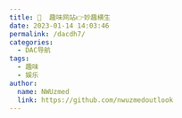 ```yaml
---
title: 🤡  趣味网站👉妙趣横生
date: 2023-01-14 14:03:46
permalink: /dacdh7/
categories: 
  - DAC导航
tags: 
  - 趣味
  - 娱乐
author: 
  name: NWUzmed
  link: https://github.com/nwuzmedoutlook
---
```


<ClientOnly>
  <Card :cardData="cardData0" :cardListSize=4 carTitlColor="#000" carHoverColor="#000" />
</ClientOnly>

<script>
export default {
  data() {
    return {
      cardData0: [
{id: "0", cardSrc: "https://youquhome.com/", cardImgSrc: "https://api.xinac.net/icon/?url=https://youquhome.com/", cardName: "有趣网址之家", cardContent: "收藏全球最有趣的网站",},
{cardSrc: "https://fuun.fun/", cardImgSrc: "https://api.xinac.net/icon/?url=https://fuun.fun/", cardName: "FUUN.FUN", cardContent: "奇趣网站收藏家",},
{cardSrc: "https://shadiao.app/", cardImgSrc: "https://api.xinac.net/icon/?url=https://shadiao.app/", cardName: "沙雕APP", cardContent: "沙雕导航",},
{cardSrc: "https://www.fabiaoqing.com/", cardImgSrc: "https://api.xinac.net/icon/?url=https://www.fabiaoqing.com/", cardName: "发表情", cardContent: "最大的表情包下载及制作网站",},
{cardSrc: "https://www.diydoutu.com/", cardImgSrc: "https://api.xinac.net/icon/?url=https://www.diydoutu.com/", cardName: "DIY斗图表情", cardContent: "gif在线制作_梗图制作_斗图表情包在线制作_装逼恶搞表情制作_表情斗图_表情君_表情仓库",},
{cardSrc: "http://weshineapp.com/", cardImgSrc: "https://api.xinac.net/icon/?url=http://weshineapp.com/", cardName: "闪萌", cardContent: "全球最大的中文GIF搜索引擎 - gif搜索_动图搜索_gif_动图_表情_斗图",},
{cardSrc: "https://flipanim.com/", cardImgSrc: "https://api.xinac.net/icon/?url=https://flipanim.com/", cardName: "FlipAnim", cardContent: "create flipbook animations online!",},
{cardSrc: "http://www.xnet.se/fd/", cardImgSrc: "https://api.xinac.net/icon/?url=http://www.xnet.se/fd/", cardName: "Hype Magazine", cardContent: "File Destructor 2.0",},
{cardSrc: "https://www.foldnfly.com/", cardImgSrc: "https://api.xinac.net/icon/?url=https://www.foldnfly.com/", cardName: "Fold 'N Fly", cardContent: "Paper Airplane Folding Instructions",},
{cardSrc: "http://www.zefrank.com/", cardImgSrc: "https://api.xinac.net/icon/?url=http://www.zefrank.com/", cardName: "ze's page", cardContent: "MANY HAVE COME，BUT I LIKE YOU THE BEST!",},
{cardSrc: "http://aiism.com/art_filter/index.html", cardImgSrc: "https://api.xinac.net/icon/?url=http://aiism.com/art_filter/index.html", cardName: "Aiism", cardContent: "人工智能艺术处理",},
{cardSrc: "https://m-journal.org/", cardImgSrc: "https://api.xinac.net/icon/?url=https://m-journal.org/", cardName: "M-Journal", cardContent: "将Wikipedia页面变成引文极多的学术论文",},
{cardSrc: "https://drrr.com/", cardImgSrc: "https://api.xinac.net/icon/?url=https://drrr.com/", cardName: "DOLLARS", cardContent: "在线聊天室",},
{cardSrc: "http://chat.vvvip.top/", cardImgSrc: "https://api.xinac.net/icon/?url=http://chat.vvvip.top/", cardName: "现实君", cardContent: "实时聊天室",},
{cardSrc: "https://ncase.me/", cardImgSrc: "https://api.xinac.net/icon/?url=https://ncase.me/", cardName: "It's Nicky Case!", cardContent: "THINGS YOU CAN PLAY",},
{cardSrc: "https://worlds-highest-website.com/", cardImgSrc: "https://api.xinac.net/icon/?url=https://worlds-highest-website.com/", cardName: "世界最高的网页", cardContent: "一个CSS实验",},
{cardSrc: "https://blueballfixed.ytmnd.com/", cardImgSrc: "https://api.xinac.net/icon/?url=https://blueballfixed.ytmnd.com/", cardName: "YTMND", cardContent: "Blue Ball Machine (fixed)",},
{cardSrc: "https://www.rainymood.com/", cardImgSrc: "https://api.xinac.net/icon/?url=https://www.rainymood.com/", cardName: "Rainy Mood", cardContent: "Rain Sounds • Sleep & Study",},
{cardSrc: "http://weavesilk.com/", cardImgSrc: "https://api.xinac.net/icon/?url=http://weavesilk.com/", cardName: "Silk", cardContent: "Interactive Generative Art",},
{cardSrc: "https://anvaka.github.io/city-roads/", cardImgSrc: "https://api.xinac.net/icon/?url=https://anvaka.github.io/city-roads/", cardName: "city roads", cardContent: "This website renders every single road within a city",},
{cardSrc: "https://geektyper.com/", cardImgSrc: "https://api.xinac.net/icon/?url=https://geektyper.com/", cardName: "GEEKTyper", cardContent: "Hacking Simulator",},
{cardSrc: "https://www.iplaysoft.com/hackertyper.html", cardImgSrc: "https://api.xinac.net/icon/?url=https://www.iplaysoft.com/hackertyper.html", cardName: "NEO Hacker Typer", cardContent: "不懂代码也能当黑客，9种模式任你选择",},
{cardSrc: "https://hackertyper.net/", cardImgSrc: "https://api.xinac.net/icon/?url=https://hackertyper.net/", cardName: "Hacker Typer", cardContent: "Created in 2011, Hacker Typer arose from a simple desire to look like the stereotypical hacker in movies and pop culture.",},
{cardSrc: "https://cybermap.kaspersky.com/", cardImgSrc: "https://api.xinac.net/icon/?url=https://cybermap.kaspersky.com/", cardName: "MAP | Kaspersky", cardContent: "Cyberthreat real-time map",},
{cardSrc: "https://hack.chat/", cardImgSrc: "https://api.xinac.net/icon/?url=https://hack.chat/", cardName: "hack.chat", cardContent: "a minimal, distraction-free chat application.",},
{cardSrc: "http://www.chromoscope.net/", cardImgSrc: "https://api.xinac.net/icon/?url=http://www.chromoscope.net/", cardName: "Chromoscope", cardContent: "赋予你从长至射电波，短到伽马射线的宽谱 可视能力，带你领略银河系和宇宙深处的风光。",},
{cardSrc: "https://cosmos.chinaso.com/music_arrangement.html?language=&amp;lid=8&amp;pid=38", cardImgSrc: "https://api.xinac.net/icon/?url=https://cosmos.chinaso.com/music_arrangement.html?language=&amp;lid=8&amp;pid=38", cardName: "太空搜索", cardContent: "太空交响乐",},
{cardSrc: "http://www.dnbwg.com/", cardImgSrc: "https://api.xinac.net/icon/?url=http://www.dnbwg.com/", cardName: "网页里的电脑博物馆", cardContent: "老古董计算机模拟器、经典游戏",},
{cardSrc: "https://www.cbaigui.com/", cardImgSrc: "https://api.xinac.net/icon/?url=https://www.cbaigui.com/", cardName: "知妖", cardContent: "中国妖怪百集",},
{cardSrc: "https://theuselessweb.com/", cardImgSrc: "https://api.xinac.net/icon/?url=https://theuselessweb.com/", cardName: "The Useless Web", cardContent: "TAKE ME TO ANOTHER USELESS WEBSITE",},
{cardSrc: "http://www.the-useless.website/", cardImgSrc: "https://api.xinac.net/icon/?url=http://www.the-useless.website/", cardName: "The Useless Websites", cardContent: "A list of useless websites",},
{cardSrc: "https://longdogechallenge.com/", cardImgSrc: "https://api.xinac.net/icon/?url=https://longdogechallenge.com/", cardName: "The Long Doge Challenge", cardContent: "Your doge is wow wow long You have collected 24 wows",},
{cardSrc: "http://www.nows.fun/", cardImgSrc: "https://api.xinac.net/icon/?url=http://www.nows.fun/", cardName: "毒鸡汤", cardContent: "壮士可要来一碗！",},
{cardSrc: "https://chp.shadiao.app/", cardImgSrc: "https://api.xinac.net/icon/?url=https://chp.shadiao.app/", cardName: "彩虹屁生成器", cardContent: "彩虹屁生成器",},
{cardSrc: "https://hectorsalamanca.com/", cardImgSrc: "https://api.xinac.net/icon/?url=https://hectorsalamanca.com/", cardName: "Ding Ding", cardContent: "一个铃铛",},
{cardSrc: "http://www.sanger.dk/", cardImgSrc: "https://api.xinac.net/icon/?url=http://www.sanger.dk/", cardName: "sanger", cardContent: "点开会有一只狗在舔你屏幕",},
{cardSrc: "https://isitchristmas.com/", cardImgSrc: "https://api.xinac.net/icon/?url=https://isitchristmas.com/", cardName: "Is it Christmas?", cardContent: "一年只有一天显示是",},
{cardSrc: "http://www.ouaismaisbon.ch/", cardImgSrc: "https://api.xinac.net/icon/?url=http://www.ouaismaisbon.ch/", cardName: "Ouais Mais Bon", cardContent: "把鼠标放到三个人脑袋上，会有不同的表情",},
{cardSrc: "http://www.clicktoremove.com/", cardImgSrc: "https://api.xinac.net/icon/?url=http://www.clicktoremove.com/", cardName: "Click to Remove Text", cardContent: "把鼠标放到字上，字会飞哦",},
{cardSrc: "http://www.leduchamp.com/", cardImgSrc: "https://api.xinac.net/icon/?url=http://www.leduchamp.com/", cardName: "collection of jan aman", cardContent: "会转的自行车",},
{cardSrc: "http://www.muchbetterthanthis.com/", cardImgSrc: "https://api.xinac.net/icon/?url=http://www.muchbetterthanthis.com/", cardName: "muchbetterthanthis", cardContent: "邪恶的同学会联想到邪恶的事",},
{cardSrc: "http://www.koalastothemax.com/", cardImgSrc: "https://api.xinac.net/icon/?url=http://www.koalastothemax.com/", cardName: "Koalas to the Max dot Com", cardContent: "卵细胞分裂，最后形成一对考拉母子",},
{cardSrc: "https://www.leekspin.com/", cardImgSrc: "https://api.xinac.net/icon/?url=https://www.leekspin.com/", cardName: "LEEKSPIN DOT COM", cardContent: "她就不停的甩葱",},
{cardSrc: "https://nullingthevoid.com/", cardImgSrc: "https://api.xinac.net/icon/?url=https://nullingthevoid.com/", cardName: "Nulling the Void", cardContent: "能点中的都会爆炸",},
{cardSrc: "http://www.fallingfalling.com/", cardImgSrc: "https://api.xinac.net/icon/?url=http://www.fallingfalling.com/", cardName: "fallingfalling", cardContent: "感觉你在跨栏",},
{cardSrc: "https://chrismckenzie.com/", cardImgSrc: "https://api.xinac.net/icon/?url=https://chrismckenzie.com/", cardName: "chrismckenzie", cardContent: "跟着你的鼠标转",},
{cardSrc: "http://www.staggeringbeauty.com/", cardImgSrc: "https://api.xinac.net/icon/?url=http://www.staggeringbeauty.com/", cardName: "Staggering Beauty", cardContent: "一个超具魔性的黑头",},
{cardSrc: "https://neal.fun/", cardImgSrc: "https://api.xinac.net/icon/?url=https://neal.fun/", cardName: "Neal.fun", cardContent: "Bringing back the weird web",},
{cardSrc: "https://wangyasai.github.io/designtools.html", cardImgSrc: "https://api.xinac.net/icon/?url=https://wangyasai.github.io/designtools.html", cardName: "Yasai的设计工具", cardContent: "用P5.js做的一些小工具",},
{cardSrc: "http://www.spielzeugz.de/lab/", cardImgSrc: "https://api.xinac.net/icon/?url=http://www.spielzeugz.de/lab/", cardName: "spielzeugz.de/lab", cardContent: "spielzeugz.de/lab",},
{cardSrc: "http://findingho.me/", cardImgSrc: "https://api.xinac.net/icon/?url=http://findingho.me/", cardName: "Finding Home", cardContent: "AN AUDIO VISUAL JOURNEY.",},
{cardSrc: "http://fff.cmiscm.com/#!/main", cardImgSrc: "https://api.xinac.net/icon/?url=http://fff.cmiscm.com/#!/main", cardName: "Form Follows Function", cardContent: "绚丽的 HTML5 互动体验网站",},
{cardSrc: "https://mp.weixin.qq.com/s?__biz=MzI0ODkxNTQ2Ng==&amp;mid=2247484165&amp;idx=4&amp;sn=1f00aeb98f821e9c476ce8e2bf47c1b4&amp;chksm=e9983060deefb97614e33189a1ce77150b6009bd5a2eacb89cad82b8e9e361c3cce029c01f95&amp;mpshare=1&amp;scene=23&amp;srcid=07018Cf8vSrD1zshMmw6YxMI&amp;sharer_sharetime=1625116397994&amp;sharer_shareid=4bd6ca1811ddbfed9a53195955832634#rd", cardImgSrc: "https://api.xinac.net/icon/?url=https://mp.weixin.qq.com/s?__biz=MzI0ODkxNTQ2Ng==&amp;mid=2247484165&amp;idx=4&amp;sn=1f00aeb98f821e9c476ce8e2bf47c1b4&amp;chksm=e9983060deefb97614e33189a1ce77150b6009bd5a2eacb89cad82b8e9e361c3cce029c01f95&amp;mpshare=1&amp;scene=23&amp;srcid=07018Cf8vSrD1zshMmw6YxMI&amp;sharer_sharetime=1625116397994&amp;sharer_shareid=4bd6ca1811ddbfed9a53195955832634#rd", cardName: "爱求图壁纸二维码", cardContent: "小哥哥小姐姐你们好啊",},
{cardSrc: "https://www.slapkirk.com/", cardImgSrc: "https://api.xinac.net/icon/?url=https://www.slapkirk.com/", cardName: "Slap Kirk", cardContent: "打脸",},
{cardSrc: "https://paveldogreat.github.io/WebGL-Fluid-Simulation/", cardImgSrc: "https://api.xinac.net/icon/?url=https://paveldogreat.github.io/WebGL-Fluid-Simulation/", cardName: "WebGL Fluid Simulation", cardContent: "流体模拟",},
{cardSrc: "https://fakeupdate.net/", cardImgSrc: "https://api.xinac.net/icon/?url=https://fakeupdate.net/", cardName: "FakeUpdate", cardContent: "Fake Windows Update Screens",},
{cardSrc: "https://bruno-simon.com/", cardImgSrc: "https://api.xinac.net/icon/?url=https://bruno-simon.com/", cardName: "BS赛车", cardContent: "_🚗___________________",},
{cardSrc: "https://thispersondoesnotexist.com/", cardImgSrc: "https://api.xinac.net/icon/?url=https://thispersondoesnotexist.com/", cardName: "This Person Does Not Exist", cardContent: "AI生成人脸，刷新一次变一次",},
{cardSrc: "https://rockpaperscissors.ai/", cardImgSrc: "https://api.xinac.net/icon/?url=https://rockpaperscissors.ai/", cardName: "Rock Paper Scissors | Afiniti", cardContent: "跟机器人玩石头剪子布",},
{cardSrc: "https://ac.yunyoujun.cn/#/", cardImgSrc: "https://api.xinac.net/icon/?url=https://ac.yunyoujun.cn/#/", cardName: "便携小空调", cardContent: "为你的夏日带去 清凉 ！",},
{cardSrc: "https://claycoffee.github.io/wbwwb/", cardImgSrc: "https://api.xinac.net/icon/?url=https://claycoffee.github.io/wbwwb/", cardName: "claycoffee", cardContent: "我们变成了我们所看到的",},
{cardSrc: "http://emojisandearthporn.com/", cardImgSrc: "https://api.xinac.net/icon/?url=http://emojisandearthporn.com/", cardName: "Emojis & Earth Porn", cardContent: "寻找不动的emoji并点击",},
{cardSrc: "https://dadlaughbutton.com/", cardImgSrc: "https://api.xinac.net/icon/?url=https://dadlaughbutton.com/", cardName: "Dad Laugh Button", cardContent: "Because why the hell not?",},
{cardSrc: "http://www.sketchswap.com/", cardImgSrc: "https://api.xinac.net/icon/?url=http://www.sketchswap.com/", cardName: "Sketch Swap", cardContent: "一画换一画",},
{cardSrc: "http://chishenme.xyz/", cardImgSrc: "https://api.xinac.net/icon/?url=http://chishenme.xyz/", cardName: "中午吃什么", cardContent: "中午吃什么，吃这个！",},
{cardSrc: "http://www.planecrashinfo.com/", cardImgSrc: "https://api.xinac.net/icon/?url=http://www.planecrashinfo.com/", cardName: "Image", cardContent: "航空事故信息",},
{cardSrc: "https://pluvior.com/", cardImgSrc: "https://api.xinac.net/icon/?url=https://pluvior.com/", cardName: "Ambient rain simulator for pluviophiles.", cardContent: "窗外夜雨Relaxing sound of rain.",},
{cardSrc: "https://apocalyptic.netlify.app/", cardImgSrc: "https://api.xinac.net/icon/?url=https://apocalyptic.netlify.app/", cardName: "canvas", cardContent: "Lightning storm with rain",},
{cardSrc: "https://eitheryoulikebaconoryourewrong.com/", cardImgSrc: "https://api.xinac.net/icon/?url=https://eitheryoulikebaconoryourewrong.com/", cardName: "烤肉网", cardContent: "减肥者深夜意志力挑战网",},
{cardSrc: "http://kaseidis.gitee.io/interesting_gadgets/marketing_generator/index.htm", cardImgSrc: "https://api.xinac.net/icon/?url=http://kaseidis.gitee.io/interesting_gadgets/marketing_generator/index.htm", cardName: "营销号生成器", cardContent: "狗屁不通",},
{cardSrc: "https://webglsamples.org/", cardImgSrc: "https://api.xinac.net/icon/?url=https://webglsamples.org/", cardName: "WebGL Samples", cardContent: "This is collection of WebGL Samples.",},
{cardSrc: "http://oos.moxiecode.com/js_webgl/spring/", cardImgSrc: "https://api.xinac.net/icon/?url=http://oos.moxiecode.com/js_webgl/spring/", cardName: "Spring", cardContent: "Spring3D森林",},
{cardSrc: "https://www.underseacat.com/", cardImgSrc: "https://api.xinac.net/icon/?url=https://www.underseacat.com/", cardName: "海底猫的异世界", cardContent: "在这里，寻找奇妙体验~",},
{cardSrc: "https://www.skylinewebcams.com/", cardImgSrc: "https://api.xinac.net/icon/?url=https://www.skylinewebcams.com/", cardName: "SkylineWebcams", cardContent: "全球高清实况摄像头！",},
{cardSrc: "https://starrior.com/", cardImgSrc: "https://api.xinac.net/icon/?url=https://starrior.com/", cardName: "Starrior Web Design", cardContent: "星际穿越模拟器",},
{cardSrc: "https://www.incredibox.com/demo/", cardImgSrc: "https://api.xinac.net/icon/?url=https://www.incredibox.com/demo/", cardName: "Incredibox", cardContent: "音乐生成器",},
{cardSrc: "https://littlealchemy2.com/", cardImgSrc: "https://api.xinac.net/icon/?url=https://littlealchemy2.com/", cardName: "Little Alchemy 2", cardContent: "土、空气、岩浆、灰尘和水等合成",},
{cardSrc: "https://typatone.com/", cardImgSrc: "https://api.xinac.net/icon/?url=https://typatone.com/", cardName: "Typatone", cardContent: "音乐键盘",},
{cardSrc: "https://joshworth.com/#", cardImgSrc: "https://api.xinac.net/icon/?url=https://joshworth.com/#", cardName: "Josh Worth Art & Design", cardContent: "Creative direction for the interactive age",},
{cardSrc: "https://zty.pe/", cardImgSrc: "https://api.xinac.net/icon/?url=https://zty.pe/", cardName: "ZType", cardContent: "Typing Game - Type to Shoot",},
{cardSrc: "https://learningmusic.ableton.com/zh-Hans/", cardImgSrc: "https://api.xinac.net/icon/?url=https://learningmusic.ableton.com/zh-Hans/", cardName: "Learning Music (Beta)", cardContent: "开始音乐创作之旅",},
{cardSrc: "http://kyaru-connect.ayaya.tw/", cardImgSrc: "https://api.xinac.net/icon/?url=http://kyaru-connect.ayaya.tw/", cardName: "接頭霸王", cardContent: "换头术",},
{cardSrc: "https://www.adultswim.com/etcetera/elastic-man/app.html", cardImgSrc: "https://api.xinac.net/icon/?url=https://www.adultswim.com/etcetera/elastic-man/app.html", cardName: "Elastic Face", cardContent: "扯脸",},
{cardSrc: "http://2017.makemepulse.com/", cardImgSrc: "https://api.xinac.net/icon/?url=http://2017.makemepulse.com/", cardName: "2017 Make Me Pulse", cardContent: "GREAT IDEAS ARE MADE TO BE EXPERIENCED",},
{cardSrc: "http://www.secaibi.com/howbigisspace/", cardImgSrc: "https://api.xinac.net/icon/?url=http://www.secaibi.com/howbigisspace/", cardName: "天空有多高", cardContent: "地球万岁! 太阳系万岁!",},
{cardSrc: "https://www.meteorshowers.org/", cardImgSrc: "https://api.xinac.net/icon/?url=https://www.meteorshowers.org/", cardName: "Meteor showers as seen from space", cardContent: "太空流星雨",},
{cardSrc: "https://happyhappyhardcore.com/", cardImgSrc: "https://api.xinac.net/icon/?url=https://happyhappyhardcore.com/", cardName: "happy happy hardcore", cardContent: "就是表情雨",},
{cardSrc: "https://dccxi.com/trust/", cardImgSrc: "https://api.xinac.net/icon/?url=https://dccxi.com/trust/", cardName: "信任的进化", cardContent: "信任游戏",},
{cardSrc: "https://ncase.me/crowds/zh-CN.html", cardImgSrc: "https://api.xinac.net/icon/?url=https://ncase.me/crowds/zh-CN.html", cardName: "群体的智慧与愚蠢", cardContent: "群体的智慧与愚蠢",},
{cardSrc: "https://www.wzlinux.com/1/", cardImgSrc: "https://api.xinac.net/icon/?url=https://www.wzlinux.com/1/", cardName: "CodePen", cardContent: "In progress breakout game",},
{cardSrc: "https://everysecond.io/", cardImgSrc: "https://api.xinac.net/icon/?url=https://everysecond.io/", cardName: "Every Second", cardContent: "每一秒这个世界上都会发生非常多的事情",},
{cardSrc: "https://www.visualcapitalist.com/", cardImgSrc: "https://api.xinac.net/icon/?url=https://www.visualcapitalist.com/", cardName: "Visual Capitalist", cardContent: "力图通过数据来纠正你的视觉，让你看清这个世界",},
{cardSrc: "http://liferestart.syaro.io/public/index.html", cardImgSrc: "https://api.xinac.net/icon/?url=http://liferestart.syaro.io/public/index.html", cardName: "Life Restart", cardContent: "人生重开模拟器",},
{cardSrc: "https://nuclearsecrecy.com/nukemap/", cardImgSrc: "https://api.xinac.net/icon/?url=https://nuclearsecrecy.com/nukemap/", cardName: "NUKEMAP by Alex Wellerstein", cardContent: "核武器爆炸模拟器",},
{cardSrc: "https://mrdoob.com/#/157/spin_painter", cardImgSrc: "https://api.xinac.net/icon/?url=https://mrdoob.com/#/157/spin_painter", cardName: "Mr.doob | Spin Painter", cardContent: "一个简单的旋转视频制作网站",},
{cardSrc: "https://www.thiswebsitewillselfdestruct.com/", cardImgSrc: "https://api.xinac.net/icon/?url=https://www.thiswebsitewillselfdestruct.com/", cardName: "This Website Will Self Destruct", cardContent: "你不发帖我就自毁网站",},
{cardSrc: "https://29a.ch/", cardImgSrc: "https://api.xinac.net/icon/?url=https://29a.ch/", cardName: "29a.ch", cardContent: "Jonas Wagner",},
{cardSrc: "http://if.caiyunai.com/dream/#/", cardImgSrc: "https://api.xinac.net/icon/?url=http://if.caiyunai.com/dream/#/", cardName: "彩云小梦尝鲜版", cardContent: "AI智障写作",},
{cardSrc: "https://houxu.app/", cardImgSrc: "https://api.xinac.net/icon/?url=https://houxu.app/", cardName: "后续", cardContent: "有记忆的新闻，持续追踪热点新闻",},
{cardSrc: "https://salaryfly.com/", cardImgSrc: "https://api.xinac.net/icon/?url=https://salaryfly.com/", cardName: "Salaryfly", cardContent: "互联网公司职级薪资福利对比",},
{cardSrc: "https://strobe.cool/", cardImgSrc: "https://api.xinac.net/icon/?url=https://strobe.cool/", cardName: "Strobe Illusion", cardContent: "幻觉制造",},
{cardSrc: "https://userinyerface.com/game.html", cardImgSrc: "https://api.xinac.net/icon/?url=https://userinyerface.com/game.html", cardName: "User Inyerface", cardContent: "反人类UI网站",},
      ],
    };
  },
};
</script>

